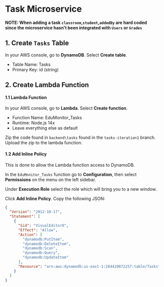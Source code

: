 # Task Microservice

**NOTE: When adding a task `classroom`,`student`,`addedBy` are hard coded since the microservice hasn't been integrated with `Users` or `Grades`**

## 1. Create `Tasks` Table

In your AWS console, go to **DynamoDB**. Select **Create table**.

- Table Name: Tasks
- Primary Key: id (string)

## 2. Create Lambda Function

#### 1.1 Lambda Function

In your AWS console, go to **Lambda**. Select **Create function**.

- Function Name: EduMonitor_Tasks
- Runtime: Node.js 14x
- Leave everything else as default

Zip the code found in `backend\tasks` found in the `tasks-iteration1` branch.
Upload the zip to the lambda function.

#### 1.2 Add Inline Policy

This is done to allow the Lambda function access to DynamoDB.

In the `EduMonitor_Tasks` function go to **Configuration**, then select **Permissions** on the menu on the left sidebar.

Under **Execution Role** select the role which will bring you to a new window.

Click **Add Inline Policy**. Copy the following JSON:

```json
{
  "Version": "2012-10-17",
  "Statement": [
    {
      "Sid": "VisualEditor0",
      "Effect": "Allow",
      "Action": [
        "dynamodb:PutItem",
        "dynamodb:DeleteItem",
        "dynamodb:Scan",
        "dynamodb:Query",
        "dynamodb:UpdateItem"
      ],
      "Resource": "arn:aws:dynamodb:us-east-1:284420872257:table/Tasks"
    }
  ]
}
```
